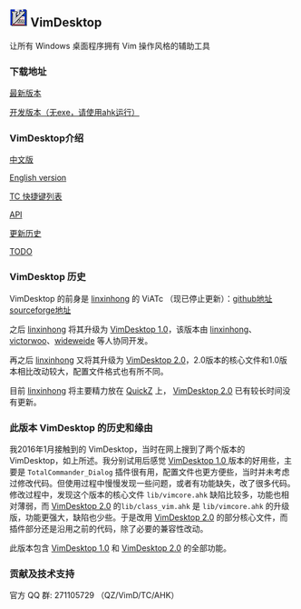 ## ![icon](doc/images/vimdesktop_32.jpg) VimDesktop

让所有 Windows 桌面程序拥有 Vim 操作风格的辅助工具

### 下载地址
[最新版本](https://github.com/goreliu/vimdesktop/releases/latest)

[开发版本（无exe，请使用ahk运行）](https://github.com/goreliu/vimdesktop/archive/master.zip)

### VimDesktop介绍

[中文版](https://github.com/goreliu/vimdesktop/wiki)

[English version](https://github.com/goreliu/vimdesktop/wiki/VimDesktop-Introduction-%5BEnglish-Version%5D)

[TC 快捷键列表](https://github.com/goreliu/vimdesktop/wiki/TC%E5%BF%AB%E6%8D%B7%E9%94%AE%E5%88%97%E8%A1%A8)

<a href="http://htmlpreview.github.io/?https://github.com/goreliu/vimdesktop/blob/master/doc/api.html" target="_blank">API</a>

[更新历史](https://github.com/goreliu/vimdesktop/blob/master/doc/HISTORY.md)

[TODO](https://github.com/goreliu/vimdesktop/blob/master/doc/TODO.md)

### VimDesktop 历史

VimDesktop 的前身是 [linxinhong](http://git.oschina.net/linxinhong) 的 ViATc （现已停止更新）：[github地址](https://github.com/linxinhong/ViATc) [sourceforge地址](https://sourceforge.net/p/viatc/home/%E4%B8%BB%E9%A1%B5/)

之后 [linxinhong](http://git.oschina.net/linxinhong) 将其升级为 [VimDesktop 1.0](https://github.com/victorwoo/vimdesktop)，该版本由 [linxinhong](http://git.oschina.net/linxinhong)、[victorwoo](https://github.com/victorwoo)、[wideweide](https://github.com/wideweide) 等人协同开发。

再之后 [linxinhong](http://git.oschina.net/linxinhong) 又将其升级为 [VimDesktop 2.0](http://git.oschina.net/linxinhong/VimDesktop)，2.0版本的核心文件和1.0版本相比改动较大，配置文件格式也有所不同。

目前 [linxinhong](http://git.oschina.net/linxinhong) 将主要精力放在 [QuickZ](http://git.oschina.net/linxinhong/QuickZ) 上， [VimDesktop 2.0](http://git.oschina.net/linxinhong/VimDesktop) 已有较长时间没有更新。

### 此版本 VimDesktop 的历史和缘由

我2016年1月接触到的 VimDesktop，当时在网上搜到了两个版本的 VimDesktop，如上所述。我分别试用后感觉 [VimDesktop 1.0 ](https://github.com/victorwoo/vimdesktop) 版本的好用些，主要是 `TotalCommander_Dialog` 插件很有用，配置文件也更方便些，当时并未考虑过修改代码。但使用过程中慢慢发现一些问题，或者有功能缺失，改了很多代码。修改过程中，发现这个版本的核心文件 `lib/vimcore.ahk` 缺陷比较多，功能也相对薄弱，而 [VimDesktop 2.0](http://git.oschina.net/linxinhong/VimDesktop) 的`lib/class_vim.ahk` 是 `lib/vimcore.ahk` 的升级版，功能更强大，缺陷也少些。于是改用 [VimDesktop 2.0](http://git.oschina.net/linxinhong/VimDesktop) 的部分核心文件，而插件部分还是沿用之前的代码，除了必要的兼容性改动。

此版本包含 [VimDesktop 1.0](https://github.com/victorwoo/vimdesktop) 和 [VimDesktop 2.0](http://git.oschina.net/linxinhong/VimDesktop) 的全部功能。

### 贡献及技术支持

官方 QQ 群: 271105729 （QZ/VimD/TC/AHK）
